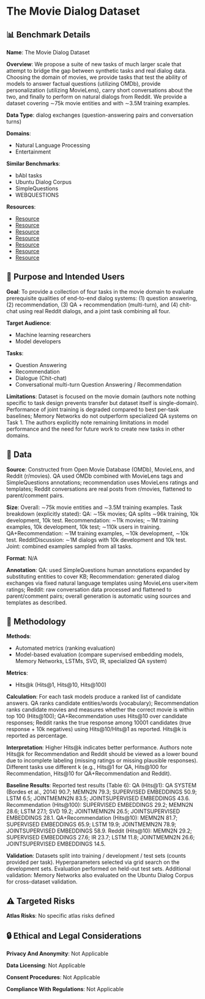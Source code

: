 # The Movie Dialog Dataset

## 📊 Benchmark Details

**Name**: The Movie Dialog Dataset

**Overview**: We propose a suite of new tasks of much larger scale that attempt to bridge the gap between synthetic tasks and real dialog data. Choosing the domain of movies, we provide tasks that test the ability of models to answer factual questions (utilizing OMDb), provide personalization (utilizing MovieLens), carry short conversations about the two, and finally to perform on natural dialogs from Reddit. We provide a dataset covering ∼75k movie entities and with ∼3.5M training examples.

**Data Type**: dialog exchanges (question-answering pairs and conversation turns)

**Domains**:
- Natural Language Processing
- Entertainment

**Similar Benchmarks**:
- bAbI tasks
- Ubuntu Dialog Corpus
- SimpleQuestions
- WEBQUESTIONS

**Resources**:
- [Resource](http://fb.ai/babi)
- [Resource](https://arxiv.org/abs/1511.06931)
- [Resource](http://en.omdb.org)
- [Resource](http://beforethecode.com/projects/omdb/download.aspx)
- [Resource](http://grouplens.org/datasets/movielens/)
- [Resource](https://www.reddit.com/r/movies)
- [Resource](https://www.reddit.com/r/datasets/comments/3bxlg7)

## 🎯 Purpose and Intended Users

**Goal**: To provide a collection of four tasks in the movie domain to evaluate prerequisite qualities of end-to-end dialog systems: (1) question answering, (2) recommendation, (3) QA + recommendation (multi-turn), and (4) chit-chat using real Reddit dialogs, and a joint task combining all four.

**Target Audience**:
- Machine learning researchers
- Model developers

**Tasks**:
- Question Answering
- Recommendation
- Dialogue (Chit-chat)
- Conversational multi-turn Question Answering / Recommendation

**Limitations**: Dataset is focused on the movie domain (authors note nothing specific to task design prevents transfer but dataset itself is single-domain). Performance of joint training is degraded compared to best per-task baselines; Memory Networks do not outperform specialized QA systems on Task 1. The authors explicitly note remaining limitations in model performance and the need for future work to create new tasks in other domains.

## 💾 Data

**Source**: Constructed from Open Movie Database (OMDb), MovieLens, and Reddit (r/movies). QA used OMDb combined with MovieLens tags and SimpleQuestions annotations; recommendation uses MovieLens ratings and templates; Reddit conversations are real posts from r/movies, flattened to parent/comment pairs.

**Size**: Overall: ∼75k movie entities and ∼3.5M training examples. Task breakdown (explicitly stated): QA: ∼15k movies; QA splits ∼96k training, 10k development, 10k test. Recommendation: ∼11k movies; ∼1M training examples, 10k development, 10k test; ∼110k users in training. QA+Recommendation: ∼1M training examples, ∼10k development, ∼10k test. RedditDiscussion: ∼1M dialogs with 10k development and 10k test. Joint: combined examples sampled from all tasks.

**Format**: N/A

**Annotation**: QA: used SimpleQuestions human annotations expanded by substituting entities to cover KB; Recommendation: generated dialog exchanges via fixed natural language templates using MovieLens user×item ratings; Reddit: raw conversation data processed and flattened to parent/comment pairs; overall generation is automatic using sources and templates as described.

## 🔬 Methodology

**Methods**:
- Automated metrics (ranking evaluation)
- Model-based evaluation (compare supervised embedding models, Memory Networks, LSTMs, SVD, IR, specialized QA system)

**Metrics**:
- Hits@k (Hits@1, Hits@10, Hits@100)

**Calculation**: For each task models produce a ranked list of candidate answers. QA ranks candidate entities/words (vocabulary); Recommendation ranks candidate movies and measures whether the correct movie is within top 100 (Hits@100); QA+Recommendation uses Hits@10 over candidate responses; Reddit ranks the true response among 10001 candidates (true response + 10k negatives) using Hits@10/Hits@1 as reported. Hits@k is reported as percentage.

**Interpretation**: Higher Hits@k indicates better performance. Authors note Hits@k for Recommendation and Reddit should be viewed as a lower bound due to incomplete labeling (missing ratings or missing plausible responses). Different tasks use different k (e.g., Hits@1 for QA, Hits@100 for Recommendation, Hits@10 for QA+Recommendation and Reddit).

**Baseline Results**: Reported test results (Table 6): QA (Hits@1): QA SYSTEM (Bordes et al., 2014) 90.7; MEMN2N 79.3; SUPERVISED EMBEDDINGS 50.9; LSTM 6.5; JOINTMEMN2N 83.5; JOINTSUPERVISED EMBEDDINGS 43.6. Recommendation (Hits@100): SUPERVISED EMBEDDINGS 29.2; MEMN2N 28.6; LSTM 27.1; SVD 19.2; JOINTMEMN2N 26.5; JOINTSUPERVISED EMBEDDINGS 28.1. QA+Recommendation (Hits@10): MEMN2N 81.7; SUPERVISED EMBEDDINGS 65.9; LSTM 19.9; JOINTMEMN2N 78.9; JOINTSUPERVISED EMBEDDINGS 58.9. Reddit (Hits@10): MEMN2N 29.2; SUPERVISED EMBEDDINGS 27.6; IR 23.7; LSTM 11.8; JOINTMEMN2N 26.6; JOINTSUPERVISED EMBEDDINGS 14.5.

**Validation**: Datasets split into training / development / test sets (counts provided per task). Hyperparameters selected via grid search on the development sets. Evaluation performed on held-out test sets. Additional validation: Memory Networks also evaluated on the Ubuntu Dialog Corpus for cross-dataset validation.

## ⚠️ Targeted Risks

**Atlas Risks**:
No specific atlas risks defined

## 🔒 Ethical and Legal Considerations

**Privacy And Anonymity**: Not Applicable

**Data Licensing**: Not Applicable

**Consent Procedures**: Not Applicable

**Compliance With Regulations**: Not Applicable
